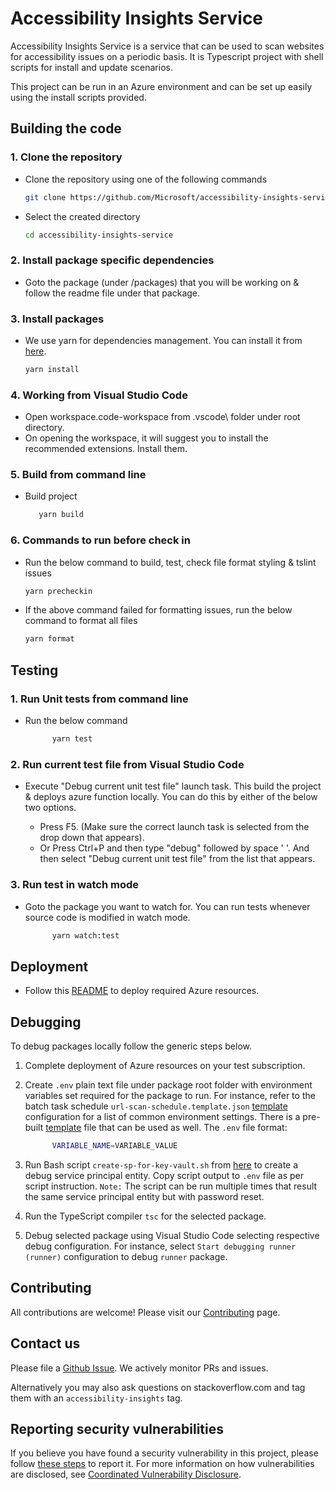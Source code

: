 <!--
Copyright (c) Microsoft Corporation. All rights reserved.
Licensed under the MIT License.
-->

# Accessibility Insights Service

Accessibility Insights Service is a service that can be used to scan websites for accessibility issues on a periodic basis. It is Typescript project with shell scripts for install and update scenarios.

This project can be run in an Azure environment and can be set up easily using the install scripts provided.

## Building the code

### 1. Clone the repository

-   Clone the repository using one of the following commands
    ```bash
    git clone https://github.com/Microsoft/accessibility-insights-service.git
    ```
-   Select the created directory
    ```bash
    cd accessibility-insights-service
    ```

### 2. Install package specific dependencies

-   Goto the package (under /packages) that you will be working on & follow the readme file under that package.

### 3. Install packages

-   We use yarn for dependencies management. You can install it from [here](https://yarnpkg.com/en/docs/install).
    ```bash
    yarn install
    ```

### 4. Working from Visual Studio Code

-   Open workspace.code-workspace from .vscode\ folder under root directory.
-   On opening the workspace, it will suggest you to install the recommended extensions. Install them.

### 5. Build from command line

-   Build project

    ```bash
       yarn build
    ```

### 6. Commands to run before check in

-   Run the below command to build, test, check file format styling & tslint issues
    ```bash
    yarn precheckin
    ```
-   If the above command failed for formatting issues, run the below command to format all files
    ```bash
    yarn format
    ```

## Testing

### 1. Run Unit tests from command line

-   Run the below command
    ```bash
          yarn test
    ```

### 2. Run current test file from Visual Studio Code

-   Execute "Debug current unit test file" launch task. This build the project & deploys azure function locally.
    You can do this by either of the below two options.

    -   Press F5. (Make sure the correct launch task is selected from the drop down that appears).
    -   Or Press Ctrl+P and then type "debug" followed by space ' '. And then select "Debug current unit test file" from the list that appears.

### 3. Run test in watch mode

-   Goto the package you want to watch for. You can run tests whenever source code is modified in watch mode.

    ```bash
          yarn watch:test
    ```

## Deployment

-   Follow this [README](https://github.com/Microsoft/accessibility-insights-service/blob/master/packages/resource-deployment/README.md) to deploy required Azure resources.

## Debugging

To debug packages locally follow the generic steps below.

1.  Complete deployment of Azure resources on your test subscription.
2.  Create `.env` plain text file under package root folder with environment variables set required for the package to run. For instance, refer to the batch task schedule `url-scan-schedule.template.json` [template](https://github.com/microsoft/accessibility-insights-service/tree/master/packages/resource-deployment/templates) configuration for a list of common environment settings. There is a pre-built [template](https://github.com/microsoft/accessibility-insights-service/blob/master/packages/resource-deployment/.env.template) file that can be used as well. The `.env` file format:

    ```bash
          VARIABLE_NAME=VARIABLE_VALUE
    ```

3.  Run Bash script `create-sp-for-key-vault.sh` from [here](https://github.com/microsoft/accessibility-insights-service/tree/master/packages/resource-deployment/scripts) to create a debug service principal entity. Copy script output to `.env` file as per script instruction. `Note:` The script can be run multiple times that result the same service principal entity but with password reset.
4.  Run the TypeScript compiler `tsc` for the selected package.
5.  Debug selected package using Visual Studio Code selecting respective debug configuration. For instance, select `Start debugging runner (runner)` configuration to debug `runner` package.

## Contributing

All contributions are welcome! Please visit our [Contributing](https://github.com/Microsoft/accessibility-insights-service/blob/master/CONTRIBUTING.md) page.

## Contact us

Please file a [Github Issue](https://github.com/Microsoft/accessibility-insights-service/issues/new/choose). We actively monitor PRs and issues.

Alternatively you may also ask questions on stackoverflow.com and tag them with an `accessibility-insights` tag.

## Reporting security vulnerabilities

If you believe you have found a security vulnerability in this project, please follow [these steps](https://technet.microsoft.com/en-us/security/ff852094.aspx) to report it. For more information on how vulnerabilities are disclosed, see [Coordinated Vulnerability Disclosure](https://technet.microsoft.com/en-us/security/dn467923).
